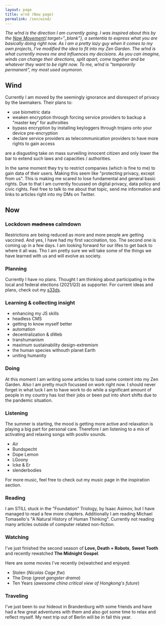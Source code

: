 ```yaml
---
layout: page
title: w!nd (Now page)
permalink: /zen/wind/
---
```


*The w!nd is the direction I am currently going. I was inspired about this by the [Now Movement](https://nownownow.com/about){:target="_blank"}, a sententia to express what you are basically doing right now. As I am a pretty lazy guy when it comes to my own projects, I've modified the idea to fit into my Zen Garden. The w!nd is what currently moves me and influences my decisions. As you can imagine, winds can change their directions, split apart, come together and be whatever they want to be right now. To me, w!nd is "temporarily permanent", my most used oxymoron.*

## Wind

Currently I am moved by the seemingly ignorance and disrespect of privacy by the lawmakers. Their plans to:
* use biometric data
* weaken encryption through forcing service providers to backup a "master key" for authroities
* bypass encryption by installing keyloggers through trojans onto your device pre-encryption
* declare service providers as telecommunication providers to have more rights to gain access

are a disgusting take on mass surveiling innocent citizen and only lower the bar to extend such laws and capacities / authorities.

In the same moment they try to restrict companies (which is fine to me) to gain data of their users. Making this seem like "protecting privacy, except from us". This is making me scared to lose fundamental and general basic rights. Due to that I am currently focussed on digital privacy, data policy and civic rights. Feel free to talk to me about that topic, send me information and links to articles right into my DMs on Twitter.

## Now
### Lockdown ~~madness~~ calmdown

Restrictions are being reduced as more and more people are getting vaccined. And yes, I have had my first vaccination, too. The second one is coming up in a few days. I am looking forward for our lifes to get back to where it all was. Tho I am pretty sure we will take some of the things we have learned with us and will evolve as society.

### Planning

Currently I have no plans. Thought I am thinking about participating in the local and federal elections (2021/Q3) as supporter. For current ideas and plans, check out my [s33ds](/zen/seeds/).

### Learning & collecting insight

* enhancing my JS skills
* headless CMS
* getting to know myself better
* automation
* decentralization & dWeb
* transhumanism
* maximum sustainability design-extremism
* the human species withouth planet Earth
* uniting humanity

### Doing

At this moment I am writing some articles to load some content into my Zen Garden. Also I am pretty much focussed on work right now. I should never forget in what luck I am to have work to do while a significant amount of people in my country has lost their jobs or been put into short shifts due to the pandemic situation.

### Listening

The summer is starting, the mood is getting more active and relaxation is playing a big part for personal care. Therefore I am listening to a mix of activating and relaxing songs with positiv sounds.

* Air
* Bundspecht
* Dope Lemon
* LGoony
* Icke & Er
* slenderbodies

For more music, feel free to check out my music page in the inspiration section.

### Reading

I am STILL stuck in the "Foundation" Triology, by Isaac Asimov, but I have managed to read a few more chapters. Additionally I am reading Michael Tomasello's "A Natural History of Human Thinking". Currently not reading many articles outside of computer related non-fiction.

### Watching

I've just finished the second season of **Love, Death + Robots**, **Sweet Tooth** and recently rewatched **The Midnight Gospel**.

Here are some movies I've recently (re)watched and enjoyed:
* Stolen (*Nicolas Cage ftw*)
* The Drop (*great gangster drama*)
* Ten Years (*awesome china critical view of Hongkong's future*)

### Traveling

I've just been to our hideout in Brandenburg with some friends and have had a few great adventures with them and also got some time to relax and reflect myself. My next trip out of Berlin will be in fall this year.
